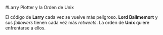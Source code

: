 #Larry Plotter y la Orden de Unix

El código de **Larry** cada vez se vuelve más peligroso.
**Lord Ballmemort** y sus *followers* tienen cada vez más *retweets*.
La orden de **Unix** quiere enfrentarse a ellos.
